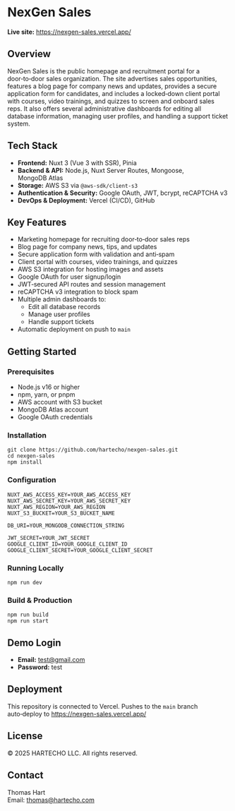 # NexGen Sales

**Live site:** https://nexgen-sales.vercel.app/

## Overview

NexGen Sales is the public homepage and recruitment portal for a door‑to‑door sales organization. The site advertises sales opportunities, features a blog page for company news and updates, provides a secure application form for candidates, and includes a locked‑down client portal with courses, video trainings, and quizzes to screen and onboard sales reps. It also offers several administrative dashboards for editing all database information, managing user profiles, and handling a support ticket system.

## Tech Stack

- **Frontend:** Nuxt 3 (Vue 3 with SSR), Pinia  
- **Backend & API:** Node.js, Nuxt Server Routes, Mongoose, MongoDB Atlas  
- **Storage:** AWS S3 via `@aws-sdk/client-s3`  
- **Authentication & Security:** Google OAuth, JWT, bcrypt, reCAPTCHA v3  
- **DevOps & Deployment:** Vercel (CI/CD), GitHub  

## Key Features

- Marketing homepage for recruiting door‑to‑door sales reps  
- Blog page for company news, tips, and updates  
- Secure application form with validation and anti‑spam  
- Client portal with courses, video trainings, and quizzes  
- AWS S3 integration for hosting images and assets  
- Google OAuth for user signup/login  
- JWT‑secured API routes and session management  
- reCAPTCHA v3 integration to block spam  
- Multiple admin dashboards to:
    - Edit all database records  
    - Manage user profiles  
    - Handle support tickets  
- Automatic deployment on push to `main`  

## Getting Started

### Prerequisites

- Node.js v16 or higher  
- npm, yarn, or pnpm  
- AWS account with S3 bucket  
- MongoDB Atlas account  
- Google OAuth credentials  

### Installation

    git clone https://github.com/hartecho/nexgen-sales.git
    cd nexgen-sales
    npm install

### Configuration

    NUXT_AWS_ACCESS_KEY=YOUR_AWS_ACCESS_KEY
    NUXT_AWS_SECRET_KEY=YOUR_AWS_SECRET_KEY
    NUXT_AWS_REGION=YOUR_AWS_REGION
    NUXT_S3_BUCKET=YOUR_S3_BUCKET_NAME

    DB_URI=YOUR_MONGODB_CONNECTION_STRING

    JWT_SECRET=YOUR_JWT_SECRET
    GOOGLE_CLIENT_ID=YOUR_GOOGLE_CLIENT_ID
    GOOGLE_CLIENT_SECRET=YOUR_GOOGLE_CLIENT_SECRET

### Running Locally

    npm run dev

### Build & Production

    npm run build
    npm run start

## Demo Login

- **Email:** test@gmail.com  
- **Password:** test  

## Deployment

This repository is connected to Vercel. Pushes to the `main` branch auto‑deploy to https://nexgen-sales.vercel.app/

## License

© 2025 HARTECHO LLC. All rights reserved.

## Contact

Thomas Hart  
Email: thomas@hartecho.com  
